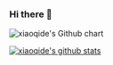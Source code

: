 ### Hi there 👋

<!--
**xiaoqide/xiaoqide** is a ✨ _special_ ✨ repository because its `README.md` (this file) appears on your GitHub profile.

Here are some ideas to get you started:

- 🔭 I’m currently working on ...
- 🌱 I’m currently learning ...
- 👯 I’m looking to collaborate on ...
- 🤔 I’m looking for help with ...
- 💬 Ask me about ...
- 📫 How to reach me: ...
- 😄 Pronouns: ...
- ⚡ Fun fact: ...
-->

<img src="https://ghchart.rshah.org/xiaoqide" alt="xiaoqide's Github chart" />

[![xiaoqide's github stats](https://github-readme-stats.vercel.app/api?username=xiaoqide)](https://github.com/anuraghazra/github-readme-stats)

